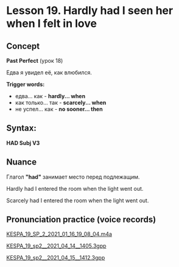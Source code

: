 # Lesson 19. Hardly had I seen her when I felt in love

## Concept

**Past Perfect** (урок 18)  

Едва я увидел её, как влюбился.  

**Trigger words:**

* едва... как - **hardly... when**
* как только... так - **scarcely... when**
* не успел... как - **no sooner... then**


## Syntax:

**HAD Subj V3**  


## Nuance

Глагол **"had"** занимает место перед подлежащим.  

Hardly had I entered the room when the light went out.  

Scarcely had I entered the room when the light went out.  

## Pronunciation practice (voice records)
[KESPA_19_SP_2_2021_01_16_19_08_04.m4a](https://mega.nz/file/w08CRCDL#06MqTW9gxLxNwksjlTol3jGB2FqlfPtbx4W0jac1xPo)

[KESPA_19_sp2__2021_04_14__1405.3gpp](https://mega.nz/file/NwV2wDbb#3DUeGHT9dg5gJbb0fE5VmKuGmvWr8BJK102_N2rL9po)

[KESPA_19_sp2__2021_04_15__1412.3gpp](https://mega.nz/file/1td2TL5J#bnEEFx7ctFRS3BSuWgr4jIPlUJLRwzD-w6RjUNsgP2k)
